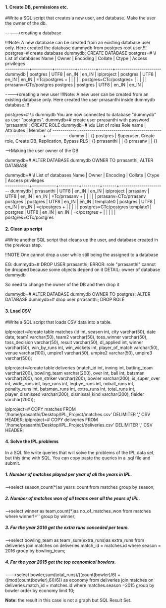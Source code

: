 #### 1. Create DB, permissions etc.

#Write a SQL script that creates a new user, and database. Make the user the owner of the db.

----->creating a database

!!!Note: A new database can be created from an existing database user only. Here created the database dummydb from postgres root user.!!!
postgres=# create database dummydb;
CREATE DATABASE
postgres=# \l
                             List of databases
    Name    |  Owner   | Encoding | Collate | Ctype |   Access privileges   
------------+----------+----------+---------+-------+-----------------------
 dummydb    | postgres | UTF8     | en_IN   | en_IN | 
 iplproject | postgres | UTF8     | en_IN   | en_IN | =Tc/postgres         +
            |          |          |         |       | postgres=CTc/postgres+
            |          |          |         |       | prrasanv=CTc/postgres
 postgres   | postgres | UTF8     | en_IN   | en_IN | 
 
 
 
 
 ---->creating a new user
!!!Note: A new user can be created from an existing database only. Here created the user prrasanthi inside dummydb database.!!!

postgres=# \c dummydb
You are now connected to database "dummydb" as user "postgres".
dummydb=# create user prrasanthi with password 'prrasanthi';
CREATE ROLE
dummydb=# \du
                                    List of roles
 Role name  |                         Attributes                         | Member of 
------------+------------------------------------------------------------+-----------
 dummy      |                                                            | {}
 postgres   | Superuser, Create role, Create DB, Replication, Bypass RLS | {}
 prrasanthi |                                                            | {}
 prrasanv   |                                                            | {}


-->Making the user owner of the DB

dummydb=# ALTER DATABASE dummydb OWNER TO prrasanthi;
ALTER DATABASE

dummydb=# \l
                              List of databases
    Name    |   Owner    | Encoding | Collate | Ctype |   Access privileges   
------------+------------+----------+---------+-------+-----------------------
 dummydb    | prrasanthi | UTF8     | en_IN   | en_IN | 
 iplproject | prrasanv   | UTF8     | en_IN   | en_IN | =Tc/prrasanv         +
            |            |          |         |       | prrasanv=CTc/prrasanv
 postgres   | postgres   | UTF8     | en_IN   | en_IN | 
 template0  | postgres   | UTF8     | en_IN   | en_IN | =c/postgres          +
            |            |          |         |       | postgres=CTc/postgres
 template1  | postgres   | UTF8     | en_IN   | en_IN | =c/postgres          +
            |            |          |         |       | postgres=CTc/postgres


#### 2. Clean up script

#Write another SQL script that cleans up the user, and database created in the previous step.

!!NOTE:One cannot drop a user while still being the assigned to a database

EG:
dummydb=# DROP USER prrasanthi;
ERROR:  role "prrasanthi" cannot be dropped because some objects depend on it
DETAIL:  owner of database dummydb 

So need to change the owner of the DB and then drop it

dummydb=# ALTER DATABASE dummydb OWNER TO postgres;
ALTER DATABASE
dummydb=# drop user prrasanthi;
DROP ROLE



#### 3. Load CSV
#Write a SQL script that loads CSV data into a table.

iplproject=#create table matches (id int,
                     season int,
                     city varchar(50),
                     date date,
                     team1 varchar(50),
                     team2 varchar(50),
                     toss_winner varchar(50),
                     toss_decision varchar(50),
                     result varchar(50),
                     dl_applied int,
                     winner varchar(50),
                     win_by_runs int,
                     win_wickets int,
                     player_of_match varchar(50),
                     venue varchar(100),
                     umpire1 varchar(50),
                     umpire2 varchar(50),
                     umpire3 varchar(50));
                     
iplproject=#create table deliveries (match_id int,
                        inning int,
                        batting_team varchar(200),
                        bowling_team varchar(200),
                        over int,
                        ball int,
                        batsman varchar(200),
                        non_striker varchar(200),
                        bowler varchar(200),
                        is_super_over int,
                        wide_runs int,
                        bye_runs int,
                        legbye_runs int,
                        noball_runs int,
                        penalty_runs int,
                        batsman_runs int,
                        extra_runs int,
                        total_runs int,
                        player_dismissed varchar(200),
                        dismissal_kind varchar(200),
                        fielder varchar(200));


iplproject=# COPY matches FROM '/home/prasanthi/Desktop/IPL_Project/matches.csv' DELIMITER ',' CSV HEADER;
iplproject=# COPY deliveries FROM '/home/prasanthi/Desktop/IPL_Project/deliveries.csv' DELIMITER ',' CSV HEADER;


#### 4. Solve the IPL problems
In a SQL file write queries that will solve the problems of the IPL data set, but this time with SQL. You can copy paste the queries in a .sql file and submit.

##### 1. Number of matches played per year of all the years in IPL. 
-->select season,count(*)as years_count from matches group by season;

##### 2. Number of matches won of all teams over all the years of IPL.
-->select winner as team,count(*)as no_of_matches_won from matches where winner!='' group by winner;

##### 3. For the year 2016 get the extra runs conceded per team.
-->select bowling_team as team ,sum(extra_runs)as extra_runs from deliveries join matches on deliveries.match_id = matches.id where season =  2016 group by bowling_team;
##### 4. For the year 2015 get the top economical bowlers.
--->select bowler,sum(total_runs)/((count(bowler)/6) +((mod(count(bowler),6))/6)) as economy from deliveries join matches on deliveries.match_id = matches.id where matches.season =2015 group by bowler order by economy limit 10;

**Note:** the result in this case is not a graph but SQL Result Set.
